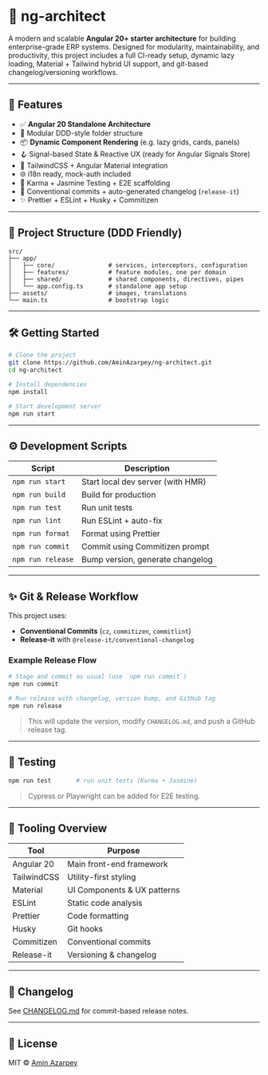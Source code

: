 # 🧱 ng-architect

A modern and scalable **Angular 20+ starter architecture** for building enterprise-grade ERP systems. Designed for modularity, maintainability, and productivity, this project includes a full CI-ready setup, dynamic lazy loading, Material + Tailwind hybrid UI support, and git-based changelog/versioning workflows.

---

## 🚀 Features

- ✅ **Angular 20 Standalone Architecture**
- 🧩 Modular DDD-style folder structure
- 📦 **Dynamic Component Rendering** (e.g. lazy grids, cards, panels)
- 🪝 Signal-based State & Reactive UX (ready for Angular Signals Store)
- 🎨 TailwindCSS + Angular Material integration
- 🌐 i18n ready, mock-auth included
- 🧪 Karma + Jasmine Testing + E2E scaffolding
- 📜 Conventional commits + auto-generated changelog (`release-it`)
- ✨ Prettier + ESLint + Husky + Commitizen

---

## 📁 Project Structure (DDD Friendly)

```
src/
├── app/
│   ├── core/               # services, interceptors, configuration
│   ├── features/           # feature modules, one per domain
│   ├── shared/             # shared components, directives, pipes
│   └── app.config.ts       # standalone app setup
├── assets/                 # images, translations
└── main.ts                 # bootstrap logic
```

---

## 🛠 Getting Started

```bash
# Clone the project
git clone https://github.com/AminAzarpey/ng-architect.git
cd ng-architect

# Install dependencies
npm install

# Start development server
npm run start
```

---

## ⚙️ Development Scripts

| Script            | Description                       |
| ----------------- | --------------------------------- |
| `npm run start`   | Start local dev server (with HMR) |
| `npm run build`   | Build for production              |
| `npm run test`    | Run unit tests                    |
| `npm run lint`    | Run ESLint + auto-fix             |
| `npm run format`  | Format using Prettier             |
| `npm run commit`  | Commit using Commitizen prompt    |
| `npm run release` | Bump version, generate changelog  |

---

## ✨ Git & Release Workflow

This project uses:

- **Conventional Commits** (`cz`, `commitizen`, `commitlint`)
- **Release-it** with `@release-it/conventional-changelog`

### Example Release Flow

```bash
# Stage and commit as usual (use `npm run commit`)
npm run commit

# Run release with changelog, version bump, and GitHub tag
npm run release
```

> This will update the version, modify `CHANGELOG.md`, and push a GitHub release tag.

---

## 🧪 Testing

```bash
npm run test       # run unit tests (Karma + Jasmine)
```

> Cypress or Playwright can be added for E2E testing.

---

## 🧰 Tooling Overview

| Tool        | Purpose                     |
| ----------- | --------------------------- |
| Angular 20  | Main front-end framework    |
| TailwindCSS | Utility-first styling       |
| Material    | UI Components & UX patterns |
| ESLint      | Static code analysis        |
| Prettier    | Code formatting             |
| Husky       | Git hooks                   |
| Commitizen  | Conventional commits        |
| Release-it  | Versioning & changelog      |

---

## 📒 Changelog

See [CHANGELOG.md](./CHANGELOG.md) for commit-based release notes.

---

## 📜 License

MIT © [Amin Azarpey](https://github.com/AminAzarpey)
